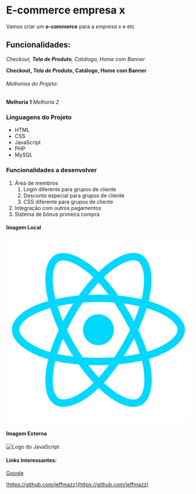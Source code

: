 # E-commerce empresa x

Vamos criar um **e-commerce** para a *empresa x* e etc

## Funcionalidades:

_Checkout, **Tela de Produto**, Catálogo, Home com Banner_

**Checkout, _Tela de Produto_, Catálogo, Home com Banner**

###### Melhorias do Projeto:

__Melhoria 1__
_Melhoria 2_

### Linguagens do Projeto

* HTML
* CSS
* JavaScript
* PHP
* MySQL

### Funcionalidades a desenvolver

1. Área de membros
    1. Login diferente para grupos de cliente
    2. Desconto especial para grupos de cliente
    3. CSS diferente para grupos de cliente
2. Integração com outros pagamentos
3. Sistema de bônus primeira compra

#### Imagem Local

![Logo do React](./img/react.png)

#### Imagem Externa

![Logo do JavaScript](https://w7.pngwing.com/pngs/725/775/png-transparent-javascript-html-logo-blog-css3-javanese-miscellaneous-angle-text.png)


#### Links Interessantes:

[Google](https://www.google.com)

[https://github.com/jeffmazz](https://github.com/jeffmazz)